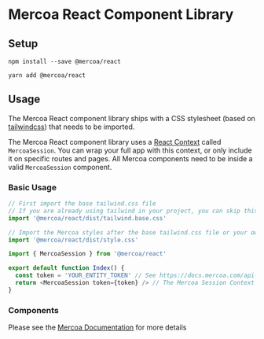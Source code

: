 # Mercoa React Component Library

## Setup

`npm install --save @mercoa/react`

`yarn add @mercoa/react`

## Usage

The Mercoa React component library ships with a CSS stylesheet (based on [tailwindcss](https://tailwindcss.com/)) that needs to be imported.

The Mercoa React component library uses a [React Context](https://legacy.reactjs.org/docs/context.html) called `MercoaSession`. You can wrap your full app with this context, or only include it on specific routes and pages. All Mercoa components need to be inside a valid `MercoaSession` component.

### Basic Usage

```javascript
// First import the base tailwind.css file
// If you are already using tailwind in your project, you can skip this step
import '@mercoa/react/dist/tailwind.base.css'

// Import the Mercoa styles after the base tailwind.css file or your own tailwind CSS
import '@mercoa/react/dist/style.css'

import { MercoaSession } from '@mercoa/react'

export default function Index() {
  const token = 'YOUR_ENTITY_TOKEN' // See https://docs.mercoa.com/api-reference/entity/user/generate-jwt-token
  return <MercoaSession token={token} /> // The Mercoa Session Context without any children will render the full entity portal
}
```

### Components

Please see the [Mercoa Documentation](https://docs.mercoa.com/guides/react) for more details
